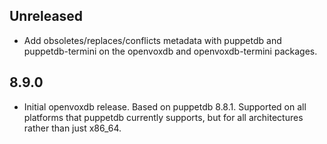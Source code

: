 ## Unreleased

* Add obsoletes/replaces/conflicts metadata with puppetdb and puppetdb-termini on the openvoxdb and openvoxdb-termini packages.

## 8.9.0

* Initial openvoxdb release. Based on puppetdb 8.8.1. Supported on all platforms that puppetdb currently supports, but for all architectures rather than just x86_64.